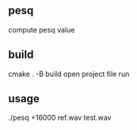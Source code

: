 ## pesq
  compute pesq value 
## build
  cmake . -B build 
  open project file 
  run
## usage
  ./pesq +16000 ref.wav test.wav

